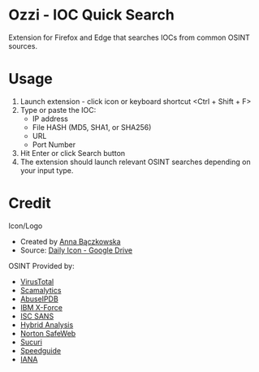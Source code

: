 # Ozzi - IOC Quick Search
Extension for Firefox and Edge that searches IOCs from common OSINT sources.

# Usage
1. Launch extension - click icon or keyboard shortcut <Ctrl + Shift + F>
2. Type or paste the IOC:
    * IP address
    * File HASH (MD5, SHA1, or SHA256)
    * URL
    * Port Number
3. Hit Enter or click Search button
4. The extension should launch relevant OSINT searches depending on your input type. 


# Credit
Icon/Logo
* Created by <a href="https://www.behance.net/annabaczkowska">Anna Bączkowska</a>
* Source: <a href="https://drive.google.com/drive/folders/1MoqsQjTPRNtln-7-H1mHB8JXkO_Pvuza">Daily Icon - Google Drive</a>

OSINT Provided by:
* <a href="https://www.virustotal.com/">VirusTotal</a>
* <a href="https://scamalytics.com/">Scamalytics</a>
* <a href="https://www.abuseipdb.com/">AbuseIPDB</a>
* <a href="https://exchange.xforce.ibmcloud.com/">IBM X-Force</a>
* <a href="https://isc.sans.edu/">ISC SANS</a>
* <a href="https://www.hybrid-analysis.com/">Hybrid Analysis</a>
* <a href="https://safeweb.norton.com/">Norton SafeWeb</a>
* <a href="https://sitecheck.sucuri.net/">Sucuri</a>
* <a href="https://www.speedguide.net/">Speedguide</a>
* <a href="https://www.iana.org/">IANA</a>
